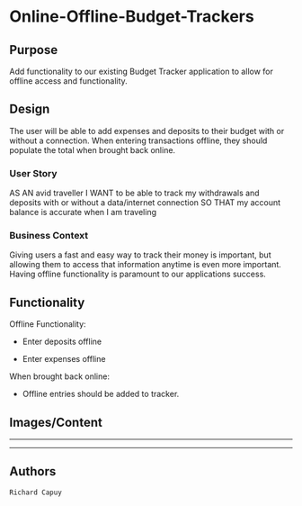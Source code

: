 # Online-Offline-Budget-Trackers

## Purpose

Add functionality to our existing Budget Tracker application to allow for offline access and functionality.

## Design

The user will be able to add expenses and deposits to their budget with or without a connection. When entering transactions offline, they should populate the total when brought back online.

### User Story

AS AN avid traveller
I WANT to be able to track my withdrawals and deposits with or without a data/internet connection
SO THAT my account balance is accurate when I am traveling

### Business Context

Giving users a fast and easy way to track their money is important, but allowing them to access that information anytime is even more important. Having offline functionality is paramount to our applications success.

## Functionality

Offline Functionality:

  * Enter deposits offline

  * Enter expenses offline

When brought back online:

  * Offline entries should be added to tracker.

## Images/Content
---

<!-- ### Online-Offline-Budget-Trackers App
![Online-Offline-Budget-Trackers gif](./public/assets/) -->

---

## Authors

```
Richard Capuy

```